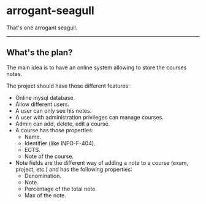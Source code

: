 arrogant-seagull
================

That's one arrogant seagull.

------------

What's the plan?
------------

The main idea is to have an online system allowing to store the courses notes.

The project should have those different features:

* Online mysql database.
* Allow different users.
* A user can only see his notes.
* A user with administration privileges can manage courses.
* Admin can add, delete, edit a course.
* A course has those properties:
	* Name.
	* Identifier (like INFO-F-404).
	* ECTS.
	* Note of the course.
* Note fields are the different way of adding a note to a course (exam, project, etc.) and has the following properties:
	* Denomination.
	* Note.
	* Percentage of the total note.
	* Max of the note.
